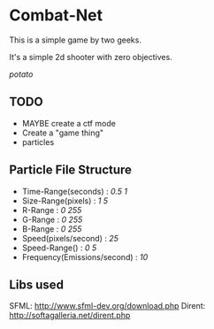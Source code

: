 Combat-Net
==========

This is a simple game by two geeks.

It's a simple 2d shooter with zero objectives. 

*potato*

TODO
----
* MAYBE create a ctf mode
* Create a "game thing"
* particles

Particle File Structure
-----------------------

* Time-Range(seconds) : *0.5 1*
* Size-Range(pixels) : *1 5*
* R-Range : *0 255*
* G-Range : *0 255*
* B-Range : *0 255*
* Speed(pixels/second) : *25*
* Speed-Range() : *0 5*
* Frequency(Emissions/second) : *10*

Libs used
---------

SFML: http://www.sfml-dev.org/download.php
Dirent: http://softagalleria.net/dirent.php